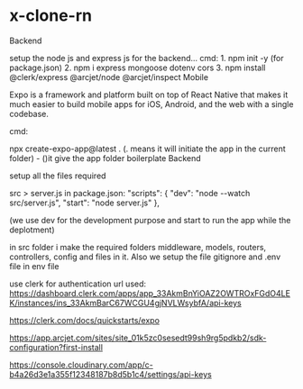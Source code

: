 # x-clone-rn

Backend

setup the node js and express js for the backend... cmd: 1. npm init -y (for package.json) 2. npm i express mongoose dotenv cors 3. npm install @clerk/express @arcjet/node @arcjet/inspect
Mobile

Expo is a framework and platform built on top of React Native that makes it much easier to build mobile apps for iOS, Android, and the web with a single codebase.

cmd:

npx create-expo-app@latest . (. means it will initiate the app in the current folder) - ()it give the app folder boilerplate
Backend

setup all the files required

src > server.js
in package.json: "scripts": { "dev": "node --watch src/server.js", "start": "node server.js" },

(we use dev for the development purpose and start to run the app while the deplotment)

in src folder i make the required folders middleware, models, routers, controllers, config and files in it. Also we setup the file gitignore and .env file
in env file

use clerk for authentication url used:
https://dashboard.clerk.com/apps/app_33AkmBnYiOAZ2OWTROxFGdO4LEK/instances/ins_33AkmBarC67WCGU4gjNVLWsybfA/api-keys

https://clerk.com/docs/quickstarts/expo

https://app.arcjet.com/sites/site_01k5zc0sesedt99sh9rg5pdkb2/sdk-configuration?first-install

https://console.cloudinary.com/app/c-b4a26d3e1a355f12348187b8d5b1c4/settings/api-keys